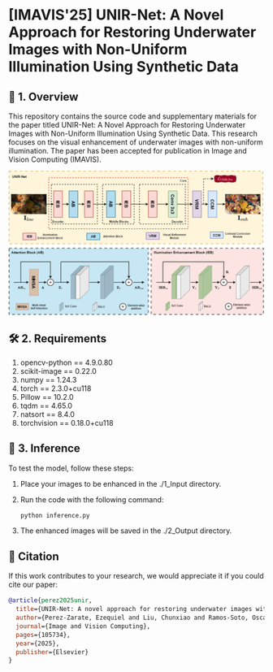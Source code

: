 # [IMAVIS'25] UNIR-Net: A Novel Approach for Restoring Underwater Images with Non-Uniform Illumination Using Synthetic Data

## 🎯 1. Overview

This repository contains the source code and supplementary materials for the paper titled UNIR-Net: A Novel Approach for Restoring Underwater Images with Non-Uniform Illumination Using Synthetic Data. This research focuses on the visual enhancement of underwater images with non-uniform illumination. The paper has been accepted for publication in Image and Vision Computing (IMAVIS).

![View Image](UNIR-Net.png)

## 🛠️ 2. Requirements

1. opencv-python == 4.9.0.80
2. scikit-image == 0.22.0
3. numpy == 1.24.3
4. torch == 2.3.0+cu118
5. Pillow == 10.2.0
6. tqdm ==  4.65.0
7. natsort == 8.4.0
8. torchvision == 0.18.0+cu118

## 🧪 3. Inference
To test the model, follow these steps:

1. Place your images to be enhanced in the ./1_Input directory.

2. Run the code with the following command:

   ```bash
   python inference.py

3. The enhanced images will be saved in the ./2_Output directory.

## 📄 Citation
If this work contributes to your research, we would appreciate it if you could cite our paper:

```bibtex
@article{perez2025unir,
  title={UNIR-Net: A novel approach for restoring underwater images with non-uniform illumination using synthetic data},
  author={Perez-Zarate, Ezequiel and Liu, Chunxiao and Ramos-Soto, Oscar and Oliva, Diego and Perez-Cisneros, Marco},
  journal={Image and Vision Computing},
  pages={105734},
  year={2025},
  publisher={Elsevier}
}
